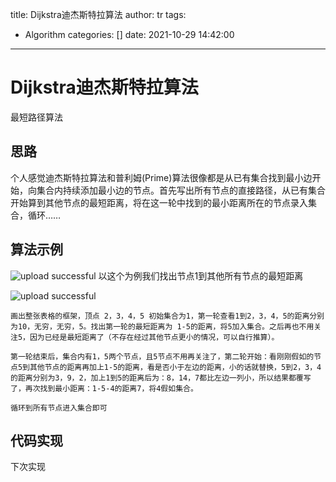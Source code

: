 title: Dijkstra迪杰斯特拉算法
author: tr
tags:
  - Algorithm
categories: []
date: 2021-10-29 14:42:00
---
# Dijkstra迪杰斯特拉算法

最短路径算法

## 思路

个人感觉迪杰斯特拉算法和普利姆(Prime)算法很像都是从已有集合找到最小边开始，向集合内持续添加最小边的节点。首先写出所有节点的直接路径，从已有集合开始算到其他节点的最短距离，将在这一轮中找到的最小距离所在的节点录入集合，循环……

## 算法示例


![upload successful](/images/pasted-90.png)
以这个为例我们找出节点1到其他所有节点的最短距离

![upload successful](/images/pasted-91.png)

```
画出整张表格的框架，顶点 2，3，4，5 初始集合为1，第一轮查看1到2，3，4，5的距离分别为10，无穷，无穷，5。找出第一轮的最短距离为 1-5的距离，将5加入集合。之后再也不用关注5，因为已经是最短距离了（不存在经过其他节点更小的情况，可以自行推算）。

第一轮结束后，集合内有1，5两个节点，且5节点不用再关注了，第二轮开始：看刚刚假如的节点5到其他节点的距离再加上1-5的距离，看是否小于左边的距离，小的话就替换，5到2，3，4的距离分别为3，9，2，加上1到5的距离后为：8，14，7都比左边一列小，所以结果都覆写了，再次找到最小距离：1-5-4的距离7，将4假如集合。

循环到所有节点进入集合即可

```

## 代码实现

下次实现